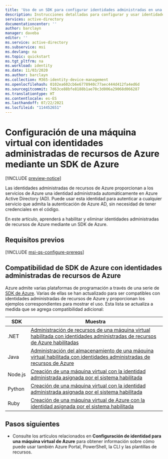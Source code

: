 ```yaml
---
title: 'Uso de un SDK para configurar identidades administradas en una máquina virtual: Azure AD'
description: Instrucciones detalladas para configurar y usar identidades administradas de recursos de Azure en una VM de Azure mediante un SDK de Azure.
services: active-directory
documentationcenter: ''
author: barclayn
manager: daveba
editor: ''
ms.service: active-directory
ms.subservice: msi
ms.devlang: na
ms.topic: quickstart
ms.tgt_pltfrm: na
ms.workload: identity
ms.date: 11/03/2020
ms.author: barclayn
ms.collection: M365-identity-device-management
ms.openlocfilehash: 0102ea602cb6e6778940c77aec444d412fa4ed6d
ms.sourcegitcommit: 7d63ce88bfe8188b1ae70c3d006a29068d066287
ms.translationtype: HT
ms.contentlocale: es-ES
ms.lasthandoff: 07/22/2021
ms.locfileid: "114452651"
---
```

# <a name="configure-a-vm-with-managed-identities-for-azure-resources-using-an-azure-sdk"></a>Configuración de una máquina virtual con identidades administradas de recursos de Azure mediante un SDK de Azure

[!INCLUDE [preview-notice](../../../includes/active-directory-msi-preview-notice.md)]

Las identidades administradas de recursos de Azure proporcionan a los servicios de Azure una identidad administrada automáticamente en Azure Active Directory (AD). Puede usar esta identidad para autenticar a cualquier servicio que admita la autenticación de Azure AD, sin necesidad de tener credenciales en el código. 

En este artículo, aprenderá a habilitar y eliminar identidades administradas de recursos de Azure mediante un SDK de Azure.

## <a name="prerequisites"></a>Requisitos previos

[!INCLUDE [msi-qs-configure-prereqs](../../../includes/active-directory-msi-qs-configure-prereqs.md)]

## <a name="azure-sdks-with-managed-identities-for-azure-resources-support"></a>Compatibilidad de SDK de Azure con identidades administradas de recursos de Azure 

Azure admite varias plataformas de programación a través de una serie de [SDK de Azure](https://azure.microsoft.com/downloads). Varias de ellas se han actualizado para ser compatibles con identidades administradas de recursos de Azure y proporcionan los ejemplos correspondientes para mostrar el uso. Esta lista se actualiza a medida que se agrega compatibilidad adicional:

| SDK | Muestra |
| --- | ------ | 
| .NET   | [Administración de recursos de una máquina virtual habilitada con identidades administradas de recursos de Azure habilitadas](https://github.com/Azure-Samples/aad-dotnet-manage-resources-from-vm-with-msi) |
| Java   | [Administración del almacenamiento de una máquina virtual habilitada con identidades administradas de recursos de Azure](https://github.com/Azure-Samples/compute-java-manage-resources-from-vm-with-msi-in-aad-group)|
| Node.js| [Creación de una máquina virtual con la identidad administrada asignada por el sistema habilitada](https://azure.microsoft.com/resources/samples/compute-node-msi-vm/) |
| Python | [Creación de una máquina virtual con la identidad administrada asignada por el sistema habilitada](https://azure.microsoft.com/resources/samples/compute-python-msi-vm/) |
| Ruby   | [Creación de una máquina virtual de Azure con la identidad asignada por el sistema habilitada](https://github.com/Azure-Samples/compute-ruby-msi-vm/) |

## <a name="next-steps"></a>Pasos siguientes

- Consulte los artículos relacionados en **Configuración de identidad para una máquina virtual de Azure** para obtener información sobre cómo puede usar también Azure Portal, PowerShell, la CLI y las plantillas de recursos.

